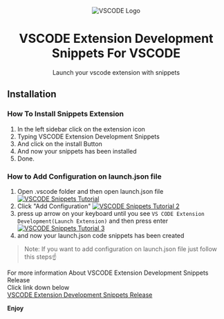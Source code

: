 <p align="center">
    <img src="https://i.postimg.cc/3x09spzy/vscode-extension-development-snippets-logo.jpg" alt="VSCODE Logo">
    <h1 align="center">VSCODE Extension Development Snippets For VSCODE</h1>
    <p align="center">Launch your vscode extension with snippets</p>
</p>

## Installation
### How To Install Snippets Extension
1. In the left sidebar click on the extension icon
2. Typing VSCODE Extension Development Snippets
3. And click on the install Button
4. And now your snippets has been installed
5. Done.

### How to Add Configuration on launch.json file
1. Open .vscode folder and then open launch.json file
[![VSCODE Snippets Tutorial](https://xp.io/storage/FBjwOqy.gif)](https://xp.io/storage/FBjwOqy.gif)
2. Click "Add Configuration"
[![VSCODE Snippets Tutorial 2](https://xp.io/storage/FBgChRx.gif)](https://xp.io/storage/FBgChRx.gif)
3. press up arrow on your keyboard until you see `VS CODE Extension Development(Launch Extension)` and then press enter
[![VSCODE Snippets Tutorial 3](https://xp.io/storage/Fob7AyT.gif)](https://xp.io/storage/Fob7AyT.gif)
4. and now your launch.json code snippets has been created
> Note: If you want to add configuration on launch.json file just follow this steps☝

For more information About VSCODE Extension Development Snippets Release<br>
Click link down below<br>
[VSCODE Extension Development Snippets Release](https://github.com/amiralariska/vscode-extension-development-snippets-release)

**Enjoy**